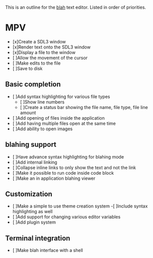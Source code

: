 This is an outline for the [blah](../README.md) text editor.
Listed in order of priorities.

# MPV
- [x]Create a SDL3 window
- [x]Render text onto the SDL3 window
- [x]Display a file to the window 
- [ ]Allow the movement of the cursor
- [ ]Make edits to the file
- [ ]Save to disk

##  Basic completion
- [ ]Add syntax highlighting for various file types
    - [ ]Show line numbers  
    - [ ]Create a status bar showing the file name, file type, file line amount
- [ ]Add opening of files inside the application
- [ ]Add having multiple files open at the same time
- [ ]Add ability to open images

## blahing support
- [ ]Have advance syntax highlighting for blahing mode
- [ ]Add internal linking
- [ ]Collapse inline links to only show the text and not the link
- [ ]Make it possible to run code inside code block
- [ ]Make an in application blahing viewer

## Customization

- [ ]Make a simple to use theme creation system
  -[ ]Include syntax highlighting as well
- [ ]Add support for changing various editor variables
- [ ]Add plugin system

## Terminal integration
- [ ]Make blah interface with a shell
